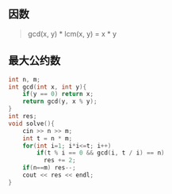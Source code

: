 ## 因数

> gcd(x, y) * lcm(x, y) = x * y

## 最大公约数

```cpp
int n, m;
int gcd(int x, int y){
    if(y == 0) return x;
    return gcd(y, x % y);
}
int res;
void solve(){
    cin >> n >> m;
    int t = n * m;
    for(int i=1; i*i<=t; i++)
        if(t % i == 0 && gcd(i, t / i) == n) 
          res += 2;
    if(n==m) res--;      
    cout << res << endl;
}
```

